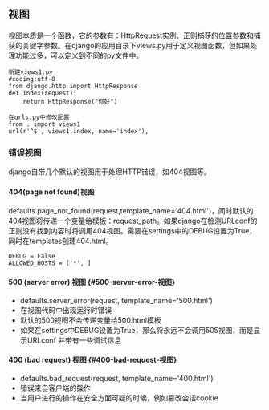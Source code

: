 ## 视图

视图本质是一个函数，它的参数有：HttpRequest实例、正则捕获的位置参数和捕获的关键字参数。在django的应用目录下views.py用于定义视图函数，但如果处理功能过多，可以定义到不同的py文件中。

```
新建views1.py
#coding:utf-8
from django.http import HttpResponse
def index(request):
    return HttpResponse("你好")

在urls.py中修改配置
from . import views1
url(r'^$', views1.index, name='index'),
```

### 错误视图

django自带几个默认的视图用于处理HTTP错误，如404视图等。

#### 404\(page not found\)视图

defaults.page\_not\_found\(request,template\_name='404.html'\)，同时默认的404视图将传递一个变量给模板：request\_path。如果django在检测URLconf的正则没有找到内容时将调用404视图。需要在settings中的DEBUG设置为True，同时在templates创建404.html。

```
DEBUG = False
ALLOWED_HOSTS = ['*', ]
```

#### 500 \(server error\) 视图 {#500-server-error-视图}

* defaults.server\_error\(request, template\_name='500.html'\)
* 在视图代码中出现运行时错误
* 默认的500视图不会传递变量给500.html模板
* 如果在settings中DEBUG设置为True，那么将永远不会调用505视图，而是显示URLconf 并带有一些调试信息

#### 400 \(bad request\) 视图 {#400-bad-request-视图}

* defaults.bad\_request\(request, template\_name='400.html'\)
* 错误来自客户端的操作
* 当用户进行的操作在安全方面可疑的时候，例如篡改会话cookie



